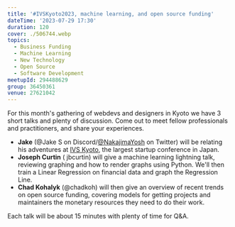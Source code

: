 ```yaml
---
title: '#IVSKyoto2023, machine learning, and open source funding'
dateTime: '2023-07-29 17:30'
duration: 120
cover: ./506744.webp
topics:
  - Business Funding
  - Machine Learning
  - New Technology
  - Open Source
  - Software Development
meetupId: 294488629
group: 36450361
venue: 27621042
---
```


For this month's gathering of webdevs and designers in Kyoto we have 3 short talks and plenty of discussion. Come out to meet fellow professionals and practitioners, and share your experiences.

* **Jake** (@Jake S on Discord/[@NakajimaYosh](https://twitter.com/NakajimaYosh) on Twitter) will be relating his adventures at [IVS Kyoto](https://www.ivs.events/2023), the largest startup conference in Japan.
* **Joseph Curtin** ( jbcurtin) will give a machine learning lightning talk, reviewing graphing and how to render graphs using Python. We'll then train a Linear Regression on financial data and graph the Regression Line.
* **Chad Kohalyk** (@chadkoh) will then give an overview of recent trends on open source funding, covering models for getting projects and maintainers the monetary resources they need to do their work.

Each talk will be about 15 minutes with plenty of time for Q&A.

